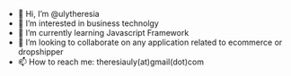 - 👋 Hi, I’m @ulytheresia
- 👀 I’m interested in business technolgy
- 🌱 I’m currently learning Javascript Framework
- 💞️ I’m looking to collaborate on any application related to ecommerce or dropshipper
- 📫 How to reach me: theresiauly(at)gmail(dot)com

<!---
ulytheresia/ulytheresia is a ✨ special ✨ repository because its `README.md` (this file) appears on your GitHub profile.
You can click the Preview link to take a look at your changes.
--->
